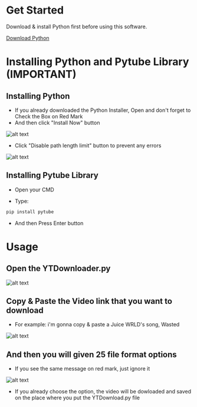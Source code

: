 # Get Started
Download & install Python first before using this software.

[Download Python](https://www.python.org/downloads/)

# Installing Python and Pytube Library (IMPORTANT)

## Installing Python
- If you already downloaded the Python Installer, Open and don't forget to Check the Box on Red Mark
- And then click "Install Now" button

![alt text](https://imgur.com/qHCe9YC.png)

- Click "Disable path length limit" button to prevent any errors

![alt text](https://imgur.com/hN4hOZh.png)

## Installing Pytube Library

- Open your CMD


- Type:

```bash
pip install pytube
```

- And then Press Enter button

# Usage
## Open the YTDownloader.py

![alt text](https://imgur.com/Ne2HTjc.png)
## Copy & Paste the Video link that you want to download
- For example: i'm gonna copy & paste a Juice WRLD's song, Wasted


![alt text](https://imgur.com/6qcijqT.png)

## And then you will given 25 file format options
- If you see the same message on red mark, just ignore it

![alt text](https://imgur.com/cP6gqS6.png)

- If you already choose the option, the video will be dowloaded and saved on the place where you put the YTDownload.py file
